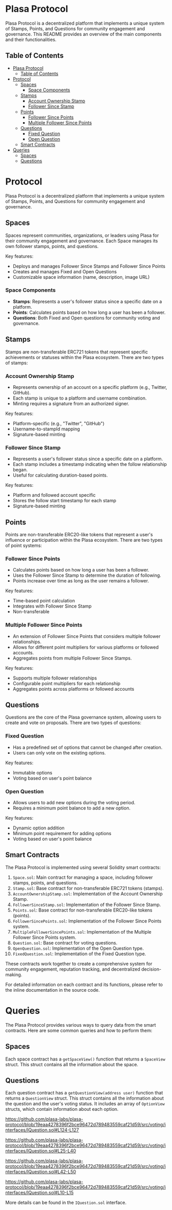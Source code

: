 # Plasa Protocol

Plasa Protocol is a decentralized platform that implements a unique system of Stamps, Points, and Questions for community engagement and governance. This README provides an overview of the main components and their functionalities.

## Table of Contents

- [Plasa Protocol](#plasa-protocol)
  - [Table of Contents](#table-of-contents)
- [Protocol](#protocol)
  - [Spaces](#spaces)
    - [Space Components](#space-components)
  - [Stamps](#stamps)
    - [Account Ownership Stamp](#account-ownership-stamp)
    - [Follower Since Stamp](#follower-since-stamp)
  - [Points](#points)
    - [Follower Since Points](#follower-since-points)
    - [Multiple Follower Since Points](#multiple-follower-since-points)
  - [Questions](#questions)
    - [Fixed Question](#fixed-question)
    - [Open Question](#open-question)
  - [Smart Contracts](#smart-contracts)
- [Queries](#queries)
  - [Spaces](#spaces-1)
  - [Questions](#questions-1)

# Protocol

Plasa Protocol is a decentralized platform that implements a unique system of Stamps, Points, and Questions for community engagement and governance.

## Spaces

Spaces represent communities, organizations, or leaders using Plasa for their community engagement and governance. Each Space manages its own follower stamps, points, and questions.

Key features:

- Deploys and manages Follower Since Stamps and Follower Since Points
- Creates and manages Fixed and Open Questions
- Customizable space information (name, description, image URL)

### Space Components

- **Stamps**: Represents a user's follower status since a specific date on a platform.
- **Points**: Calculates points based on how long a user has been a follower.
- **Questions**: Both Fixed and Open questions for community voting and governance.

## Stamps

Stamps are non-transferable ERC721 tokens that represent specific achievements or statuses within the Plasa ecosystem. There are two types of stamps:

### Account Ownership Stamp

- Represents ownership of an account on a specific platform (e.g., Twitter, GitHub).
- Each stamp is unique to a platform and username combination.
- Minting requires a signature from an authorized signer.

Key features:

- Platform-specific (e.g., "Twitter", "GitHub")
- Username-to-stampId mapping
- Signature-based minting

### Follower Since Stamp

- Represents a user's follower status since a specific date on a platform.
- Each stamp includes a timestamp indicating when the follow relationship began.
- Useful for calculating duration-based points.

Key features:

- Platform and followed account specific
- Stores the follow start timestamp for each stamp
- Signature-based minting

## Points

Points are non-transferable ERC20-like tokens that represent a user's influence or participation within the Plasa ecosystem. There are two types of point systems:

### Follower Since Points

- Calculates points based on how long a user has been a follower.
- Uses the Follower Since Stamp to determine the duration of following.
- Points increase over time as long as the user remains a follower.

Key features:

- Time-based point calculation
- Integrates with Follower Since Stamp
- Non-transferable

### Multiple Follower Since Points

- An extension of Follower Since Points that considers multiple follower relationships.
- Allows for different point multipliers for various platforms or followed accounts.
- Aggregates points from multiple Follower Since Stamps.

Key features:

- Supports multiple follower relationships
- Configurable point multipliers for each relationship
- Aggregates points across platforms or followed accounts

## Questions

Questions are the core of the Plasa governance system, allowing users to create and vote on proposals. There are two types of questions:

### Fixed Question

- Has a predefined set of options that cannot be changed after creation.
- Users can only vote on the existing options.

Key features:

- Immutable options
- Voting based on user's point balance

### Open Question

- Allows users to add new options during the voting period.
- Requires a minimum point balance to add a new option.

Key features:

- Dynamic option addition
- Minimum point requirement for adding options
- Voting based on user's point balance

## Smart Contracts

The Plasa Protocol is implemented using several Solidity smart contracts:

1. `Space.sol`: Main contract for managing a space, including follower stamps, points, and questions.
2. `Stamp.sol`: Base contract for non-transferable ERC721 tokens (stamps).
3. `AccountOwnershipStamp.sol`: Implementation of the Account Ownership Stamp.
4. `FollowerSinceStamp.sol`: Implementation of the Follower Since Stamp.
5. `Points.sol`: Base contract for non-transferable ERC20-like tokens (points).
6. `FollowerSincePoints.sol`: Implementation of the Follower Since Points system.
7. `MultipleFollowerSincePoints.sol`: Implementation of the Multiple Follower Since Points system.
8. `Question.sol`: Base contract for voting questions.
9. `OpenQuestion.sol`: Implementation of the Open Question type.
10. `FixedQuestion.sol`: Implementation of the Fixed Question type.

These contracts work together to create a comprehensive system for community engagement, reputation tracking, and decentralized decision-making.

For detailed information on each contract and its functions, please refer to the inline documentation in the source code.

# Queries

The Plasa Protocol provides various ways to query data from the smart contracts. Here are some common queries and how to perform them:

## Spaces

Each space contract has a `getSpaceView()` function that returns a `SpaceView` struct. This struct contains all the information about the space.

## Questions

Each question contract has a `getQuestionView(address user)` function that returns a `QuestionView` struct. This struct contains all the information about the question and the user's voting status.
It includes an array of `OptionView` structs, which contain information about each option.

https://github.com/plasa-labs/plasa-protocol/blob/19eaa4278396f2bce96472d789483559caf21d59/src/voting/interfaces/IQuestion.sol#L124-L127

https://github.com/plasa-labs/plasa-protocol/blob/19eaa4278396f2bce96472d789483559caf21d59/src/voting/interfaces/IQuestion.sol#L25-L40

https://github.com/plasa-labs/plasa-protocol/blob/19eaa4278396f2bce96472d789483559caf21d59/src/voting/interfaces/IQuestion.sol#L42-L50

https://github.com/plasa-labs/plasa-protocol/blob/19eaa4278396f2bce96472d789483559caf21d59/src/voting/interfaces/IQuestion.sol#L10-L15

More details can be found in the `IQuestion.sol` interface.
